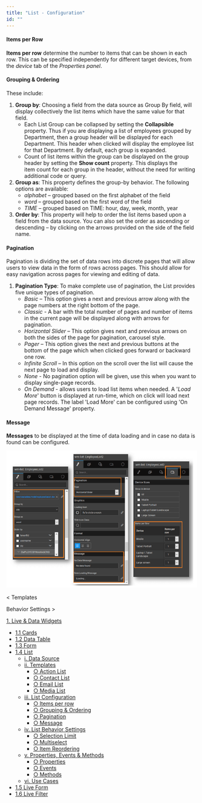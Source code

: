 ```yaml
---
title: "List - Configuration"
id: ""
---
```


#### Items per Row

**Items per row** determine the number to items that can be shown in each row. This can be specified independently for different target devices, from the _device_ tab of the _Properties panel_.

#### Grouping & Ordering

These include:

1. **Group by**: Choosing a field from the data source as Group By field, will display collectively the list items which have the same value for that field.
    - Each List Group can be collapsed by setting the **Collapsible** property. Thus if you are displaying a list of employees grouped by Department, then a group header will be displayed for each Department. This header when clicked will display the employee list for that Department. By default, each group is expanded.
    - Count of list items within the group can be displayed on the group header by setting the **Show count** property. This displays the item count for each group in the header, without the need for writing additional code or query.
2. **Group as**: This property defines the group-by behavior. The following options are available:
    - _alphabet_ – grouped based on the first alphabet of the field
    - _word_ – grouped based on the first word of the field
    - _TIME_ – grouped based on TIME: hour, day, week, month, year
3. **Order by**: This property will help to order the list items based upon a field from the data source. You can also set the order as ascending or descending – by clicking on the arrows provided on the side of the field name.

#### Pagination

Pagination is dividing the set of data rows into discrete pages that will allow users to view data in the form of rows across pages. This should allow for easy navigation across pages for viewing and editing of data.

1. **Pagination Type**: To make complete use of pagination, the List provides five unique types of pagination.
    - _Basic_ – This option gives a next and previous arrow along with the page numbers at the right bottom of the page.
    - _Classic_ - A bar with the total number of pages and number of items in the current page will be displayed along with arrows for pagination.
    - _Horizontal Slider_ – This option gives next and previous arrows on both the sides of the page for pagination, carousel style.
    - _Pager_ – This option gives the next and previous buttons at the bottom of the page which when clicked goes forward or backward one row.
    - _Infinite Scroll_ – In this option on the scroll over the list will cause the next page to load and display.
    - _None_ - No pagination option will be given, use this when you want to display single-page records.
    - _On Demand_ - allows users to load list items when needed. A '_Load More_' button is displayed at run-time, which on click will load next page records. The label 'Load More' can be configured using 'On Demand Message' property.

#### Message

**Messages** to be displayed at the time of data loading and in case no data is found can be configured.

[![](../assets/cards_config-1.png)](../assets/cards_config-1.png)

< Templates

Behavior Settings >

[1\. Live & Data Widgets](/learn/app-development/widgets/widget-library/#data-live)

- [1.1 Cards](/learn/app-development/widgets/datalive/cards/)
- [1.2 Data Table](/learn/app-development/widgets/datalive/data-table/)
- [1.3 Form](/learn/app-development/widgets/datalive/form/)
- [1.4 List](/learn/app-development/widgets/datalive/list/)
    - [i. Data Source](/learn/app-development/widgets/datalive/list/list-data-source/)
    - [ii. Templates](/learn/app-development/widgets/datalive/list/list-templates/)
        - [○ Action List](/learn/app-development/widgets/datalive/list/list-templates/#action-list)
        - [○ Contact List](/learn/app-development/widgets/datalive/list/list-templates/#contact-list)
        - [○ Email List](/learn/app-development/widgets/datalive/list/list-templates/#email-list)
        - [○ Media List](/learn/app-development/widgets/datalive/list/list-templates/#media-list)
    - [iii. List Configuration](/learn/app-development/widgets/datalive/list/configuration/)
        - [○ Items per row](#items-per-row)
        - [○ Grouping & Ordering](#grouping-ordering)
        - [○ Pagination](#pagin)
        - [○ Message](#message)
    - [iv. List Behavior Settings](/learn/app-development/widgets/datalive/list/behavior-settings/)
        - [○ Selection Limit](/learn/app-development/widgets/datalive/list/behavior-settings/#selection-limit)
        - [○ Multiselect](/learn/app-development/widgets/datalive/list/behavior-settings/#multiselect)
        - [○ Item Reordering](/learn/app-development/widgets/datalive/list/behavior-settings/#item-reordering)
    - [v. Properties, Events & Methods](/learn/app-development/widgets/datalive/list/list-properties-events-methods/)
        - [○ Properties](/learn/app-development/widgets/datalive/list/list-properties-events-methods/#properties)
        - [○ Events](/learn/app-development/widgets/datalive/list/list-properties-events-methods/#events)
        - [○ Methods](/learn/app-development/widgets/datalive/list/list-properties-events-methods/#methods)
    - [vi. Use Cases](/learn/app-development/widgets/datalive/list/list-use-cases)
- [1.5 Live Form](/learn/app-development/widgets/datalive/live-form/)
- [1.6 Live Filter](/learn/app-development/widgets/datalive/live-filter/)
